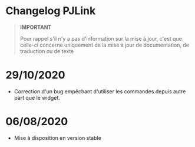 # Changelog PJLink

>**IMPORTANT**
>
>Pour rappel s'il n'y a pas d'information sur la mise à jour, c'est que celle-ci concerne uniquement de la mise à jour de documentation, de traduction ou de texte

# 29/10/2020

- Correction d'un bug empêchant d'utiliser les commandes depuis autre part que le widget.

# 06/08/2020

- Mise à disposition en version stable
